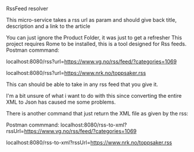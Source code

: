 

RssFeed resolver

This micro-service takes a rss url as param and should give back title, description and a link to the article

You can just ignore the Product Folder, it was just to get a refresher
This project requires Rome to be installed, this is a tool designed for Rss feeds.
Postman commmand:

localhost:8080/rss?url=https://www.vg.no/rss/feed/?categories=1069 

localhost:8080/rss?url=https://www.nrk.no/toppsaker.rss

This can should be able to take in any rss feed that you give it.

I'm a bit unsure of what i want to do with this since converting the entire XML to Json has caused me some problems.

There is another command that just return the XML file as given by the rss:

Postman commmand:
localhost:8080/rss-to-xml?rssUrl=https://www.vg.no/rss/feed/?categories=1069

localhost:8080/rss-to-xml?rssUrl=https://www.nrk.no/toppsaker.rss